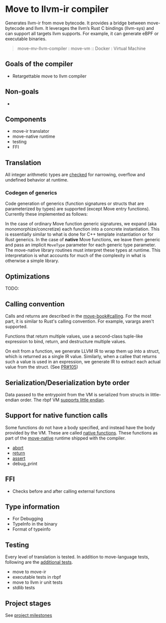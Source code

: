 # Move to llvm-ir compiler

Generates llvm-ir from move bytecode. It provides a bridge between move-bytecode and llvm.
It leverages the llvm’s Rust C bindings (llvm-sys) and can support all targets llvm supports.
For example, it can generate eBPF or executable binaries.

> move-mv-llvm-compiler : move-vm :: Docker : Virtual Machine

## Goals of the compiler

- Retargettable move to llvm compiler

## Non-goals

-

## Components

- move-ir translator
- move-native runtime
- testing
- FFI

## Translation

All integer arithmetic types are [checked](https://move-language.github.io/move/integers.html#arithmetic) for narrowing, overflow and undefined behavior at runtime.

### Codegen of generics

Code generation of generics (function signatures or structs that are parameterized by types) are supported (except Move entry functions). Currently these implemented as follows:

In the case of ordinary Move function generic signatures, we expand (aka monomorphize/concretize) each function
into a concrete instantiation. This is essentially similar to what is done for C++ template instantiation
or for Rust generics. In the case of **native** Move functions, we leave them generic and pass
an implicit `MoveType` parameter for each generic type parameter. The move-native library routines
must interpret these types at runtime. This interpretation is what accounts for much of the
complexity in what is otherwise a simple library.

## Optimizations

TODO:

## Calling convention

Calls and returns are described in the [move-book#calling](https://move-language.github.io/move/functions.html#calling). For the most part,
it is similar to Rust's calling convention. For example, varargs aren't supported.

Functions that return multiple values, use a second-class tuple-like expression to bind, return, and destructure multiple values.

On exit from a function, we generate LLVM IR to wrap them up into a struct, which is returned as a single IR value. Similarly, when a callee that returns such a value is used in an expression, we generate IR to extract each actual value from the struct. (See [PR#105](https://github.com/solana-labs/move/pull/105))

## Serialization/Deserialization byte order

Data passed to the entrypoint from the VM is serialized from structs in little-endian order.
The rbpf VM [supports little endian](https://github.com/qmonnet/rbpf/blob/main/src/ebpf.rs).

## Support for native function calls

Some functions do not have a body specified, and instead have the body provided by the VM. These are called [native functions](https://move-language.github.io/move/functions.html#native-functions). These functions as part of the [move-native](https://github.com/solana-labs/move/tree/llvm-sys/language/move-native) runtime shipped with the compiler.

- [abort](https://move-language.github.io/move/abort-and-assert.html)
- [return](https://move-language.github.io/move/functions.html#return-type)
- [assert](https://move-language.github.io/move/abort-and-assert.html)
- debug_print

## FFI

- Checks before and after calling external functions

## Type information

- For Debugging
- TypeInfo in the binary
- Format of typeinfo

## Testing

Every level of translation is tested. In addition to move-language tests,
following are the [additional tests](https://github.com/solana-labs/move/tree/llvm-sys/language/tools/move-mv-llvm-compiler/tests).

- move to move-ir
- executable tests in rbpf
- move to llvm ir unit tests
- stdlib tests

## Project stages

See [project milestones](https://github.com/solana-labs/move/milestones)
